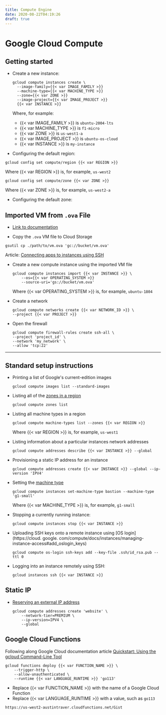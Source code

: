 ```yaml
---
title: Compute Engine
date: 2020-08-22T04:19:26
draft: true
---
```


# Google Cloud Compute

## Getting started

* Create a new instance:

  ```shell
  gcloud compute instances create \
    --image-family={{< var IMAGE_FAMILY >}}
    --machine-type={{< var MACHINE_TYPE >}}
    --zone={{< var ZONE >}}
    --image-project={{< var IMAGE_PROJECT >}}
    {{< var INSTANCE >}}
  ```  

  Where, for example:

  * {{< var IMAGE_FAMILY >}} is `ubuntu-2004-lts`
  * {{< var MACHINE_TYPE >}} is `f1-micro`
  * {{< var ZONE >}} is `us-west1-a`
  * {{< var IMAGE_PROJECT >}} is `ubuntu-os-cloud`
  * {{< var INSTANCE >}} is `my-instance`

* Configuring the default region:

```shell
gcloud config set compute/region {{< var REGION >}}
```

Where {{< var REGION >}} is, for example, `us-west2`

```shell
gcloud config set compute/zone {{< var ZONE >}}
```

Where {{< var ZONE >}} is, for example, `us-west2-a`

* Configuring the default zone:

## Imported VM from `.ova` File

* [Link to documentation](https://cloud.google.com/compute/docs/import/import-ovf-files#import_ova_file)

* Copy the `.ova` VM file to Cloud Storage

```shell
gsutil cp ./path/to/vm.ova 'gc://bucket/vm.ova'
```

Article: [Connecting apps to instances using SSH](https://cloud.google.com/compute/docs/tutorials/service-account-ssh)

* Create a new compute instance using the imported VM file


    ```shell
    gcloud compute instances import {{< var INSTANCE >}} \
        --os={{< var OPERATING_SYSTEM >}}
        --source-uri='gs://bucket/vm.ova'
    ```

    Where {{< var OPERATING_SYSTEM >}} is, for example, `ubuntu-1804`

* Create a network

    ```shell
    gcloud compute networks create {{< var NETWORK_ID >}} \
    --project {{< var PROJECT >}}
    ```

* Open the firewall

    ```shell
    gcloud compute firewall-rules create ssh-all \
    --project 'project_id' \
    --network 'my_network' \
    --allow 'tcp:22'
    ```

---

## Standard setup instructions

* Printing a list of Google's current-edition images

    ```shell
    gcloud compute images list --standard-images
    ```

* Listing all of the 
  [zones in a region](https://cloud.google.com/sdk/gcloud/reference/compute/zones/list)

    ```shell
    gcloud compute zones list
    ```

* Listing all machine types in a region

    ```shell
    gcloud compute machine-types list --zones {{< var REGION >}}
    ```
  
    Where {{< var REGION >}} is, for example, `us-west1`

* Listing information about a particular instances network addresses

    ```shell
    gcloud compute addresses describe {{< var INSTANCE >}} --global
    ```
  
* Provisioning a static IP address for an instance

    ```shell
    gcloud compute addresses create {{< var INSTANCE >}} --global --ip-version 'IPV4'
    ```

* Setting the 
  [machine type](https://cloud.google.com/sdk/gcloud/reference/compute/instances/set-machine-type)

    ```shell
    gcloud compute instances set-machine-type bastion --machine-type 'g1-small'
    ```
  
    Where {{< var MACHINE_TYPE >}} is, for example, `g1-small`

* Stopping a currently running instance:

    ```shell
    gcloud compute instances stop {{< var INSTANCE >}}
    ```

* Uploading SSH keys onto a remote instance using [OS login](https://cloud.
  google.
  com/compute/docs/instances/managing-instance-access#add_oslogin_keys)

    ```shell
    gcloud compute os-login ssh-keys add --key-file .ssh/id_rsa.pub --ttl 0
    ```
  
* Logging into an instance remotely using SSH:

    ```shell
    gcloud instances ssh {{< var INSTANCE >}}
    ```

## Static IP

* [Reserving an external IP address](https://cloud.google.com/compute/docs/ip-addresses/reserve-static-external-ip-address#gcloud)

    ```shell
    gcloud compute addresses create 'website' \
        --network-tier=PREMIUM \
        --ip-version=IPV4 \
        --global
    ```

## Google Cloud Functions


Following along Google Cloud documentation
article [Quickstart: Using the gcloud Command-Line Tool][quickstart]

[quickstart]: https://cloud.google.com/functions/docs/quickstart#functions-prepare-environment-go


```shell
gcloud functions deploy {{< var FUNCTION_NAME >}} \
	--trigger-http \
	--allow-unauthenticated \
	--runtime {{< var LANGUAGE_RUNTIME >}} 'go113'
```

* Replace {{< var FUNCTION_NAME >}} with the name of a Google Cloud Function
* Replace {{< var LANGUAGE_RUNTIME >}} with a value, such as `go113`


```text
https://us-west2-austintraver.cloudfunctions.net/Gist
```
